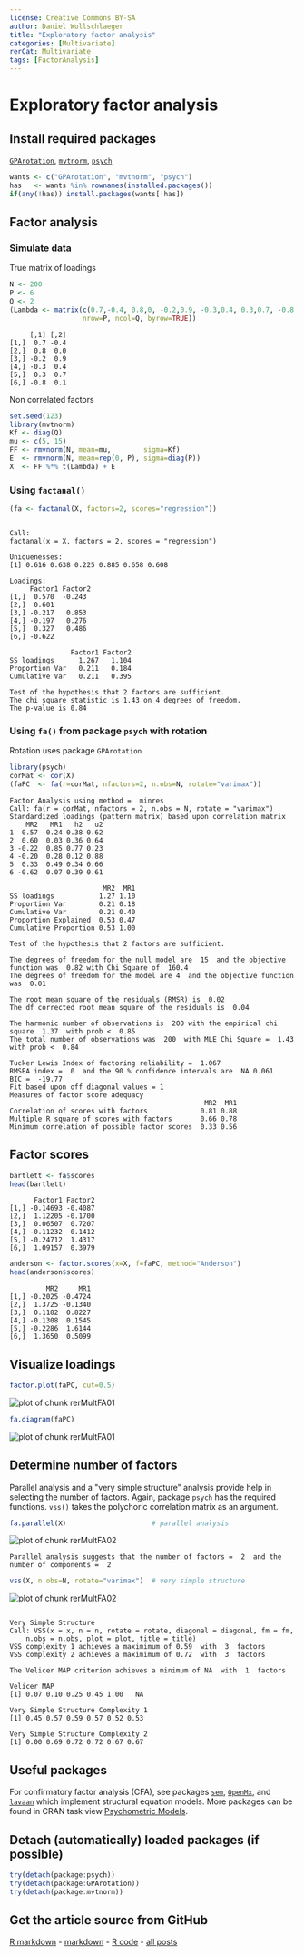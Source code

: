 ```yaml
---
license: Creative Commons BY-SA
author: Daniel Wollschlaeger
title: "Exploratory factor analysis"
categories: [Multivariate]
rerCat: Multivariate
tags: [FactorAnalysis]
---
```


Exploratory factor analysis
=========================

Install required packages
-------------------------

[`GPArotation`](http://cran.r-project.org/package=GPArotation), [`mvtnorm`](http://cran.r-project.org/package=mvtnorm), [`psych`](http://cran.r-project.org/package=psych)


```r
wants <- c("GPArotation", "mvtnorm", "psych")
has   <- wants %in% rownames(installed.packages())
if(any(!has)) install.packages(wants[!has])
```


Factor analysis
-------------------------

### Simulate data

True matrix of loadings


```r
N <- 200
P <- 6
Q <- 2
(Lambda <- matrix(c(0.7,-0.4, 0.8,0, -0.2,0.9, -0.3,0.4, 0.3,0.7, -0.8,0.1),
                  nrow=P, ncol=Q, byrow=TRUE))
```

```
     [,1] [,2]
[1,]  0.7 -0.4
[2,]  0.8  0.0
[3,] -0.2  0.9
[4,] -0.3  0.4
[5,]  0.3  0.7
[6,] -0.8  0.1
```


Non correlated factors


```r
set.seed(123)
library(mvtnorm)
Kf <- diag(Q)
mu <- c(5, 15)
FF <- rmvnorm(N, mean=mu,        sigma=Kf)
E  <- rmvnorm(N, mean=rep(0, P), sigma=diag(P))
X  <- FF %*% t(Lambda) + E
```


### Using `factanal()`


```r
(fa <- factanal(X, factors=2, scores="regression"))
```

```

Call:
factanal(x = X, factors = 2, scores = "regression")

Uniquenesses:
[1] 0.616 0.638 0.225 0.885 0.658 0.608

Loadings:
     Factor1 Factor2
[1,]  0.570  -0.243 
[2,]  0.601         
[3,] -0.217   0.853 
[4,] -0.197   0.276 
[5,]  0.327   0.486 
[6,] -0.622         

               Factor1 Factor2
SS loadings      1.267   1.104
Proportion Var   0.211   0.184
Cumulative Var   0.211   0.395

Test of the hypothesis that 2 factors are sufficient.
The chi square statistic is 1.43 on 4 degrees of freedom.
The p-value is 0.84 
```


### Using `fa()` from package `psych` with rotation

Rotation uses package `GPArotation`


```r
library(psych)
corMat <- cor(X)
(faPC  <- fa(r=corMat, nfactors=2, n.obs=N, rotate="varimax"))
```

```
Factor Analysis using method =  minres
Call: fa(r = corMat, nfactors = 2, n.obs = N, rotate = "varimax")
Standardized loadings (pattern matrix) based upon correlation matrix
    MR2   MR1   h2   u2
1  0.57 -0.24 0.38 0.62
2  0.60  0.03 0.36 0.64
3 -0.22  0.85 0.77 0.23
4 -0.20  0.28 0.12 0.88
5  0.33  0.49 0.34 0.66
6 -0.62  0.07 0.39 0.61

                       MR2  MR1
SS loadings           1.27 1.10
Proportion Var        0.21 0.18
Cumulative Var        0.21 0.40
Proportion Explained  0.53 0.47
Cumulative Proportion 0.53 1.00

Test of the hypothesis that 2 factors are sufficient.

The degrees of freedom for the null model are  15  and the objective function was  0.82 with Chi Square of  160.4
The degrees of freedom for the model are 4  and the objective function was  0.01 

The root mean square of the residuals (RMSR) is  0.02 
The df corrected root mean square of the residuals is  0.04 

The harmonic number of observations is  200 with the empirical chi square  1.37  with prob <  0.85 
The total number of observations was  200  with MLE Chi Square =  1.43  with prob <  0.84 

Tucker Lewis Index of factoring reliability =  1.067
RMSEA index =  0  and the 90 % confidence intervals are  NA 0.061
BIC =  -19.77
Fit based upon off diagonal values = 1
Measures of factor score adequacy             
                                                MR2  MR1
Correlation of scores with factors             0.81 0.88
Multiple R square of scores with factors       0.66 0.78
Minimum correlation of possible factor scores  0.33 0.56
```


Factor scores
-------------------------


```r
bartlett <- fa$scores
head(bartlett)
```

```
      Factor1 Factor2
[1,] -0.14693 -0.4087
[2,]  1.12205 -0.1700
[3,]  0.06507  0.7207
[4,] -0.11232  0.1412
[5,] -0.24712  1.4317
[6,]  1.09157  0.3979
```



```r
anderson <- factor.scores(x=X, f=faPC, method="Anderson")
head(anderson$scores)
```

```
         MR2     MR1
[1,] -0.2025 -0.4724
[2,]  1.3725 -0.1340
[3,]  0.1182  0.8227
[4,] -0.1308  0.1545
[5,] -0.2286  1.6144
[6,]  1.3650  0.5099
```


Visualize loadings
-------------------------


```r
factor.plot(faPC, cut=0.5)
```

![plot of chunk rerMultFA01](../content/assets/figure/rerMultFA011.png) 

```r
fa.diagram(faPC)
```

![plot of chunk rerMultFA01](../content/assets/figure/rerMultFA012.png) 


Determine number of factors
-------------------------

Parallel analysis and a "very simple structure" analysis provide help in selecting the number of factors. Again, package `psych` has the required functions. `vss()` takes the polychoric correlation matrix as an argument.


```r
fa.parallel(X)                     # parallel analysis
```

![plot of chunk rerMultFA02](../content/assets/figure/rerMultFA021.png) 

```
Parallel analysis suggests that the number of factors =  2  and the number of components =  2 
```

```r
vss(X, n.obs=N, rotate="varimax")  # very simple structure
```

![plot of chunk rerMultFA02](../content/assets/figure/rerMultFA022.png) 

```

Very Simple Structure
Call: VSS(x = x, n = n, rotate = rotate, diagonal = diagonal, fm = fm, 
    n.obs = n.obs, plot = plot, title = title)
VSS complexity 1 achieves a maximimum of 0.59  with  3  factors
VSS complexity 2 achieves a maximimum of 0.72  with  3  factors

The Velicer MAP criterion achieves a minimum of NA  with  1  factors
 
Velicer MAP
[1] 0.07 0.10 0.25 0.45 1.00   NA

Very Simple Structure Complexity 1
[1] 0.45 0.57 0.59 0.57 0.52 0.53

Very Simple Structure Complexity 2
[1] 0.00 0.69 0.72 0.72 0.67 0.67
```


Useful packages
-------------------------

For confirmatory factor analysis (CFA), see packages [`sem`](http://cran.r-project.org/package=sem), [`OpenMx`](http://openmx.psyc.virginia.edu/), and [`lavaan`](http://cran.r-project.org/package=lavaan) which implement structural equation models. More packages can be found in CRAN task view [Psychometric Models](http://cran.r-project.org/web/views/Psychometrics.html).

Detach (automatically) loaded packages (if possible)
-------------------------


```r
try(detach(package:psych))
try(detach(package:GPArotation))
try(detach(package:mvtnorm))
```


Get the article source from GitHub
----------------------------------------------

[R markdown](https://github.com/dwoll/RExRepos/raw/master/Rmd/multFA.Rmd) - [markdown](https://github.com/dwoll/RExRepos/raw/master/md/multFA.md) - [R code](https://github.com/dwoll/RExRepos/raw/master/R/multFA.R) - [all posts](https://github.com/dwoll/RExRepos/)
